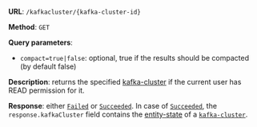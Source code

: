 **URL**: `/kafkacluster/{kafka-cluster-id}`

**Method**: `GET`

**Query parameters**:
 - `compact=true|false`: optional, true if the results should be compacted (by default false)

**Description**: returns the specified [kafka-cluster](KafkaCluster.md) if the current user has READ permission for it.

**Response**: either [`Failed`](../Failed.md) or [`Succeeded`](../Succeeded.md). In case of [`Succeeded`](../Succeeded.md), the `response.kafkaCluster` field contains the [entity-state](../EntityState.md) of a [`kafka-cluster`](KafkaCluster.md).

